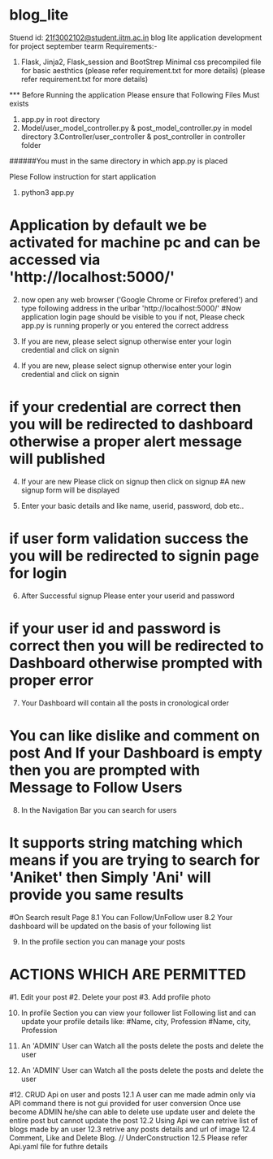 # blog_lite
Stuend id: 21f3002102@student.iitm.ac.in
blog lite application development for project september tearm
Requirements:- 
1. Flask, Jinja2, Flask_session and BootStrep Minimal css precompiled file for basic aesthtics
(please refer requirement.txt for more details)
(please refer requirement.txt for more details)


*** Before Running the application Please ensure that Following Files Must exists
1. app.py in root directory
2. Model/user_model_controller.py & post_model_controller.py in model directory
3.Controller/user_controller & post_controller in controller folder

######You must in the same directory in which app.py is placed

Plese Follow instruction for start application
1. python3 app.py
# Application by default we be activated for machine pc and can be accessed via 'http://localhost:5000/'

2. now open any web browser ('Google Chrome or Firefox prefered') and type following address in the urlbar 'http://localhost:5000/'
#Now application login page should be visible to you if not, Please check app.py is running properly or you entered the correct address

3. If you are new, please select signup otherwise enter your login credential and click on signin
3. If you are new, please select signup otherwise enter your login credential and click on signin
# if your credential are correct then you will be redirected to dashboard otherwise a proper alert message will published

4. If your are new Please click on signup then click on signup
#A new signup form will be displayed

5. Enter your basic details and like name, userid, password, dob etc..
# if user form validation success the you will be redirected to signin page for login 

6. After Successful signup Please enter your userid and password
# if your user id and password is correct then you will be redirected to Dashboard otherwise prompted with proper error

7. Your Dashboard will contain all the posts in cronological order 
# You can like dislike and comment on post And If your Dashboard is empty then you are prompted with Message to Follow Users 

8. In the Navigation Bar you can search for users 
# It supports string matching which means if you are trying to search for 'Aniket' then Simply 'Ani' will provide you same results
  #On Search result Page 
  8.1 You can Follow/UnFollow user
  8.2 Your dashboard will be updated on the basis of your following list

9. In the profile section you can manage your posts
# ACTIONS WHICH ARE PERMITTED
 #1. Edit your post
 #2. Delete your post
 #3. Add profile photo

10. In profile Section you can view your follower list Following list and can update your profile details like:
  #Name, city, Profession
  #Name, city, Profession

11. An 'ADMIN' User can Watch all the posts delete the posts and delete the user 
11. An 'ADMIN' User can Watch all the posts delete the posts and delete the user 

#12. CRUD Api on user and posts
  12.1 A user can me made admin only via API command there is not gui provided for user conversion
    Once use become ADMIN he/she can able to delete use update user and delete the entire post but cannot update the post
  12.2 Using Api we can retrive list of blogs made by an user
  12.3 retrive any posts details and url of image
  12.4 Comment, Like and Delete Blog. // UnderConstruction
  12.5 Please refer Api.yaml file for futhre details
 
  
  
  
    
  


